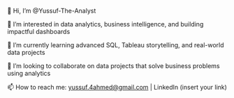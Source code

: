 👋 Hi, I’m @Yussuf-The-Analyst

👀 I’m interested in data analytics, business intelligence, and building impactful dashboards

🌱 I’m currently learning advanced SQL, Tableau storytelling, and real-world data projects

💞️ I’m looking to collaborate on data projects that solve business problems using analytics

📫 How to reach me: yussuf.4ahmed@gmail.com | LinkedIn (insert your link)

<!---
Yussuf-The-Analyst/Yussuf-The-Analyst is a ✨ special ✨ repository because its `README.md` (this file) appears on your GitHub profile.
You can click the Preview link to take a look at your changes.
--->
